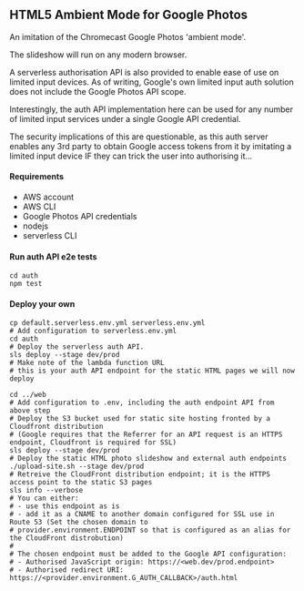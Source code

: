 ## HTML5 Ambient Mode for Google Photos
An imitation of the Chromecast Google Photos 'ambient mode'.

The slideshow will run on any modern browser.

A serverless authorisation API is also provided to enable ease of use on limited input devices.
As of writing, Google's own limited input auth solution does not include the Google Photos API scope.

Interestingly, the auth API implementation here can be used for any number of limited input
services under a single Google API credential.

The security implications of this are questionable, as this auth server enables any 3rd party to
obtain Google access tokens from it by imitating a limited input device IF they can trick the
user into authorising it...

#### Requirements
- AWS account
- AWS CLI
- Google Photos API credentials
- nodejs
- serverless CLI

#### Run auth API e2e tests
```
cd auth
npm test
```

#### Deploy your own
```
cp default.serverless.env.yml serverless.env.yml
# Add configuration to serverless.env.yml
cd auth
# Deploy the serverless auth API.
sls deploy --stage dev/prod
# Make note of the lambda function URL
# this is your auth API endpoint for the static HTML pages we will now deploy

cd ../web
# Add configuration to .env, including the auth endpoint API from above step
# Deploy the S3 bucket used for static site hosting fronted by a Cloudfront distribution
# (Google requires that the Referrer for an API request is an HTTPS endpoint, Cloudfront is required for SSL)
sls deploy --stage dev/prod
# Deploy the static HTML photo slideshow and external auth endpoints
./upload-site.sh --stage dev/prod
# Retreive the CloudFront distribution endpoint; it is the HTTPS access point to the static S3 pages
sls info --verbose
# You can either:
# - use this endpoint as is
# - add it as a CNAME to another domain configured for SSL use in Route 53 (Set the chosen domain to 
# provider.environment.ENDPOINT so that is configured as an alias for the CloudFront distrobution)
# 
# The chosen endpoint must be added to the Google API configuration:
# - Authorised JavaScript origin: https://<web.dev/prod.endpoint>
# - Authorised redirect URI: https://<provider.environment.G_AUTH_CALLBACK>/auth.html
```
